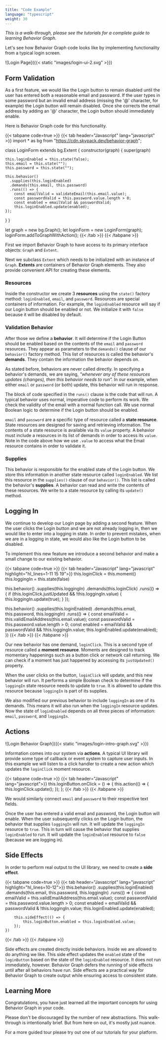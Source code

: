 ```yaml
---
title: "Code Example"
language: "typescript"
weight: 30
---
```


_This is a walk-through, please see the tutorials for a complete guide to learning Behavior Graph._

Let's see how Behavior Graph code looks like by implementing functionality from a typical login screen.

![Login Page]({{< static "images/login-ui-2.svg" >}})

## Form Validation

As a first feature, we would like the Login button to remain disabled until the user has entered both a reasonable email and password.
If the user types in some password but an invalid email address (missing the '@' character, for example) the Login button will remain disabled.
Once she corrects the email address by adding an '@' character, the Login button should immediately enable.

Here is Behavior Graph code for this functionality.

{{< tabpane code=true >}}
{{< tab header="Javascript" lang="javascript" >}}
import * as bg from "https://cdn.skypack.dev/behavior-graph";

class LoginForm extends bg.Extent {
  constructor(graph) {
    super(graph)

    this.loginEnabled = this.state(false);
    this.email = this.state("");
    this.password = this.state("");
    
    this.behavior()
      .supplies(this.loginEnabled)
      .demands(this.email, this.password)
      .runs(() => {
        const emailValid = validateEmail(this.email.value);
        const passwordValid = this.password.value.length > 0;
        const enabled = emailValid && passwordValid;
        this.loginEnabled.update(enabled);
    });

  }
}

let graph = new bg.Graph();
let loginForm = new LoginForm(graph);
loginForm.addToGraphWithAction();
{{< /tab >}}
{{< /tabpane >}}

First we import Behavior Graph to have access to its primary interface objects: `Graph` and `Extent`.

Next we subclass `Extent` which needs to be initialized with an instance of `Graph`.
__Extents__ are containers of Behavior Graph elements.
They also provide convenient API for creating these elements.

### Resources

Inside the constructor we create 3 __resources__ using the `state()` factory method: `loginEnabled`, `email`, and `password`.
Resources are special containers of information.
For example, the `loginEnabled` resource will say if our Login button should be enabled or not.
We initialize it with `false` because it will be disabled by default.

### Validation Behavior

After those we define a __behavior__.
It will determine if the Login Button should be enabled based on the contents of the `email` and `password` resources.
They appear as parameters to the `demands()` clause of our `behavior()` factory method.
This list of resources is called the behavior's __demands__.
They contain the information the behavior depends on.

As stated before, behaviors are never called directly.
In specifying a behavior's demands, we are saying, _"whenever any of these resources updates (changes), then this behavior needs to run"._
In our example, when either `email` or `password` (or both) update, this behavior will run in response.

The block of code specified in the `runs()` clause is the code that will run.
A typical behavior uses normal, imperative code to perform its work.
We check the validity of the email with a normal function call.
We use normal Boolean logic to determine if the Login button should be enabled.

`email` and `password` are a specific type of resource called a __state resource__. 
State resources are designed for saving and retrieving information.
The contents of a state resource is available via its `value` property.
A behavior must include a resources in its list of demands in order to access its `value`.
Note in the code above how we use `.value` to access what the Email resource contains in order to validate it.

### Supplies

This behavior is responsible for the enabled state of the Login button.
We store this information in another state resource called `loginEnabled`.
We list this resource in the `supplies()` clause of our `behavior()`.
This list is called the behavior's __supplies__.
A behavior can read and write the contents of these resources.
We write to a state resource by calling its `update()` method.

## Logging In

We continue to develop our Login page by adding a second feature.
When the user clicks the Login button and we are not already logging in, then we would like to enter into a logging in state.
In order to prevent mistakes, when we are in a logging in state, we would also like the Login button to be disabled.

To implement this new feature we introduce a second behavior and make a small change to our existing behavior.

{{< tabpane code=true >}}
{{< tab header="Javascript" lang="javascript" highlight="hl_lines=1-11 15 19">}}
this.loginClick = this.moment()
this.loggingIn = this.state(false)

this.behavior()
    .supplies(this.loggingIn)
    .demands(this.loginClick)
    .runs(() => {
        if (this.loginClick.justUpdated && !this.loggingIn.value) {
            this.loggingIn.update(true);
        }
    });

this.behavior()
    .supplies(this.loginEnabled)
    .demands(this.email, this.password, this.loggingIn)
    .runs(() => {
        const emailValid = this.validEmailAddress(this.email.value);
        const passwordValid = this.password.value.length > 0;
        const enabled = emailValid && passwordValid && !this.loggingIn.value;
        this.loginEnabled.update(enabled);
    })
{{< /tab >}}
{{< /tabpane >}}

Our new behavior has one demand, `loginClick`.
This is a second type of resource called a __moment resource__.
Moments are designed to track momentary happenings such as a button click or network call returning.
We can check if a moment has just happened by accessing its `justUpdated()` property.

When the user clicks on the button, `loginClick` will update, and this new behavior will run.
It performs a simple Boolean check to determine if the `loggingIn` state resource needs to update to `true`.
It is allowed to update this resource because `loggingIn` is part of its supplies.

We also modified our previous behavior to include `loggingIn` as one of its demands.
This means it will also run when the `loggingIn` resource updates.
Now the state of `loginEnabled` depends on all three pieces of information: `email`, `password`, and `loggingIn`.

## Actions

![Login Behavior Graph]({{< static "images/login-intro-graph.svg" >}})

Information comes into our system via __actions__.
A typical UI library will provide some type of callback or event system to capture user inputs.
In this example we will listen to a click handler to create a new action which updates the `loginClick` moment resource.

{{< tabpane code=true >}}
{{< tab header="Javascript" lang="javascript">}}
this.loginButton.onClick = () => {
    this.action(() => {
        this.loginClick.update();
    });
};
{{< /tab >}}
{{< /tabpane >}}

We would similarly connect `email` and `password` to their respective text fields.

Once the user has entered a valid email and password, the Login button will enable.
When the user subsequently clicks on the Login button, the behavior that supplies `loggingIn` will run.
It will update the `loggingIn` resource to `true`.
This in turn will cause the behavior that supplies `loginEnabled` to run.
It will update the `loginEnabled` resource to `false` (because we are logging in).

## Side Effects

In order to perform real output to the UI library, we need to create a __side effect__.

{{< tabpane code=true >}}
{{< tab header="Javascript" lang="javascript" highlight="hl_lines=10-12">}}
this.behavior()
    .supplies(this.loginEnabled)
    .demands(this.email, this.password, this.loggingIn)
    .runs(() => {
        const emailValid = this.validEmailAddress(this.email.value);
        const passwordValid = this.password.value.length > 0;
        const enabled = emailValid && passwordValid & !this.loggingIn.value;
        this.loginEnabled.update(enabled);

        this.sideEffect(() => {
            this.loginButton.enabled = this.loginEnabled.value;
        });
    })
{{< /tab >}}
{{< /tabpane >}}

Side effects are created directly inside behaviors.
Inside we are allowed to do anything we like.
This side effect updates the `enabled` state of the `loginButton` based on the state of the `loginEnabled` resource.
It does not run immediately, however.
Behavior Graph defers the running of side effects until after all behaviors have run.
Side effects are a practical way for Behavior Graph to create output while ensuring access to consistent state.

## Learning More

Congratulations, you have just learned all the important concepts for using Behavior Graph in your code.

Please don't be discouraged by the number of new abstractions.
This walk-through is intentionally brief.
But from here on out, it's mostly just nuance.

For a more guided tour please try out one of our tutorials for your platform.
